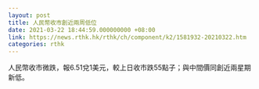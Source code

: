 ```yaml
---
layout: post
title: 人民幣收市創近兩周低位
date: 2021-03-22 18:44:59.000000000 +08:00
link: https://news.rthk.hk/rthk/ch/component/k2/1581932-20210322.htm
categories: rthk
---
```


人民幣收市微跌，報6.51兌1美元，較上日收市跌55點子；與中間價同創近兩星期新低。
